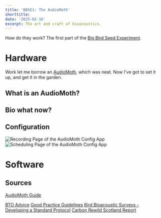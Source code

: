 ```yaml
---
title: 'BBSE1: The AudioMoth'
shorttitle:
date: '2025-02-16'
excerpt: The art and craft of bioacoustics.
---
```


<script>
import rec_img from "$lib/assets/config_rec.png"
import sched_img from "$lib/assets/config_sched.png"
</script>

How do they work? The first part of the [Big Bird Seed Experiment](2025-02-15-bbse-plan).

# Hardware

Work let me borrow an [AudioMoth](https://www.openacousticdevices.info/audiomoth), which was neat. Now I've got to set it up, and get it in the garden.

## What is an AudioMoth?

## Bio what now?

## Configuration

<img src={rec_img} alt="Recording Page of the AudioMoth Config App" />
<img src={sched_img} alt="Scheduling Page of the AudioMoth Config App" />
<!-- ![Screenshot of the AudioMoth Config Recording Page]($lib/assets/config_rec.png)
![Screenshot of the AudioMoth Config Schedule Page]($lib/assets/config_sched.png) -->

# Software

## Sources

[AudioMoth Guide](https://github.com/rhine3/audiomoth-guide/blob/master/guide.md)

[BTO Advice](https://www.bto.org/our-science/products-and-technologies/bto-acoustic-pipeline/support-hub/advice-commonly-used)
[Good Practice Guidelines](https://www.researchgate.net/publication/368683386_Good_practice_guidelines_for_long-term_ecoacoustic_monitoring_in_the_UK#fullTextFileContent)
[Bird Bioacoustic Surveys - Developing a Standard Protocol](https://www.researchgate.net/publication/329443381_Bird_Bioacoustic_Surveys_-_Developing_a_Standard_Protocol)
[Carbon Rewild Scotland Report](https://carbonrewild.com/wp-content/uploads/2023/10/Carbon-Rewild-Bioacoustic-Monitoring-Woodland-Research-Report.pdf)
